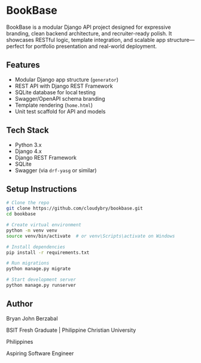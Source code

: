 # BookBase

BookBase is a modular Django API project designed for expressive branding, clean backend architecture, and recruiter-ready polish. It showcases RESTful logic, template integration, and scalable app structure—perfect for portfolio presentation and real-world deployment.


## Features

- Modular Django app structure (`generator`)
- REST API with Django REST Framework
- SQLite database for local testing
- Swagger/OpenAPI schema branding
- Template rendering (`home.html`)
- Unit test scaffold for API and models


##  Tech Stack

- Python 3.x
- Django 4.x
- Django REST Framework
- SQLite
- Swagger (via `drf-yasg` or similar)


##  Setup Instructions

```bash
# Clone the repo
git clone https://github.com/cloudybry/bookbase.git
cd bookbase

# Create virtual environment
python -m venv venv
source venv/bin/activate  # or venv\Scripts\activate on Windows

# Install dependencies
pip install -r requirements.txt

# Run migrations
python manage.py migrate

# Start development server
python manage.py runserver
```

## Author

Bryan John Berzabal

BSIT Fresh Graduate | Philippine Christian University

Philippines

Aspiring Software Engineer

